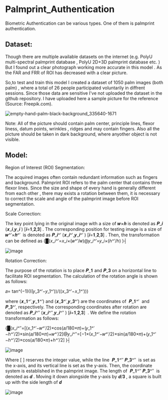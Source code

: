 # Palmprint_Authentication

Biometric Authentication can be various types. One of them is palmprint authentication.


## Dataset:
Though there are multiple available datasets on the internet (e.g. PolyU multi-spectral palmprint database , PolyU 2D+3D palmprint database etc. ) But I found out a clear photograph working more accurate in this model . As the FAR and FRR of ROI has decreased with a clear picture. 


So,to test and train this model I created a dataset of 1050 palm images (both palm) , where a total of 26 people participated voluntarily in diffrent sessions. Since those data are sensitive I've not uploaded the dataset in the github repository.
I have uploaded here a sample picture for the reference (Source: Freepik.com).

![empty-hand-palm-black-background_335640-1671](https://github.com/sinnie-pi/Palmprint_Authentication/assets/82073783/043d6578-a0e6-4877-a5b3-63d0f70aa058)

Note: All of the picture should contain palm center, principle lines, flexor liness, datum points, wrinkles , ridges and may contain fingers. Also all the picture should be taken in dark background, where anyother object is not visible.


## Model:
Region of Interest (ROI) Segmentation:

The acquired images often contain redundant information such as fingers and background. Palmprint ROI refers to the palm center that contains three flexor lines. 
Since the size and shape of every hand is generally different from each other , there may exists a rotation between them, it is necessary to correct the scale and angle of the palmprint image before ROI segmentation.

Scale Correction:

The key point lying in the original image with a size of 𝒘×𝒉 is denoted as 𝑷_𝒊 (𝒙_𝒊,𝒚_𝒊 )   [𝒊=𝟏,𝟐,𝟑] . The corresponding position for testing image is a size of 𝒘^′×𝒉^′  is denoted as 𝑷_𝒊^′ (𝒙_𝒊^′,𝒚_𝒊^′ )   [𝒊=𝟏,𝟐,𝟑] . Then, the transformation can be defined as
{█(𝑥_𝑖^′=𝑥_𝑖×(𝑤^′/𝑤)@𝑦_𝑖^′=𝑦_𝑖×(ℎ^′/ℎ) )┤

![image](https://github.com/sinnie-pi/Palmprint_Authentication/assets/82073783/b05f1c8a-5d90-4d31-a4c1-40b1f9a6f011)


Rotation Correction:

The purpose of the rotation is to place 𝑷_𝟏 and 𝑷_𝟑 on a horizontal line to facilitate ROI segmentation. The calculation of the rotation angle is shown as follows:

𝑎=  tan^(−1)⁡(((𝑦_3^′−𝑦_1^′))/((𝑥_3^′−𝑥_1^′)))

where (𝒙_𝟏^′,𝒚_𝟏^′) and (𝒙_𝟑^′,𝒚_𝟑^′) are the coordinates of  𝑷_𝟏^′   and  𝑷_𝟑^′, respectively. The corresponding coordinates after rotation are denoted as 𝑷_𝒊^′′ (𝒙_𝒊^′′,𝒚_𝒊^′′ )   [𝒊=𝟏,𝟐,𝟑]  . We define the rotation transformation as follows:

{█(𝑥_𝑖^′′=[(𝑥_1^′−𝑤^′/2)×cos⁡(𝑎/180×𝜋)+(𝑦_1^′−ℎ^′/2)×sin⁡(𝑎/180×𝜋)+𝑤^′/2]@𝑦_𝑖^′′=[−1×(𝑥_1^′−𝑤^′/2)×sin⁡(𝑎/180×𝜋)+(𝑦_1^′−ℎ^′/2)×cos⁡(𝑎/180×𝜋)+ℎ^′/2] )┤

![image](https://github.com/sinnie-pi/Palmprint_Authentication/assets/82073783/19a957a4-65b2-471a-9651-8b43a33bd6fd)

Where [ ] reserves the integer value, while the line  𝑷_𝟏^′′  𝑷_𝟑^′′   is set as the x-axis, and its vertical line is set as the y-axis. Then, the coordinate system is established in the palmprint image. The length of  𝑷_𝟏^′′  𝑷_𝟑^′′   is denoted as 𝒅 . Moving it down alongside the y-axis by 𝒅/𝟑 , a square is built up with the side length of 𝒅

![image](https://github.com/sinnie-pi/Palmprint_Authentication/assets/82073783/6cb657cb-3c4c-40f2-a70e-866fc90e6cb3)







